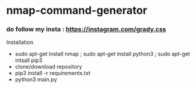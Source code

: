# nmap-command-generator
### do follow my insta : https://instagram.com/grady.css

Installation <br>

<ul style="list-style-type:disc">
  <li>sudo apt-get install nmap ; sudo apt-get install python3 ; sudo apt-get intsall pip3</li>
  <li>clone/download repository</li>
  <li>pip3 install -r requirements.txt</li>
  <li>python3 main.py</li>
